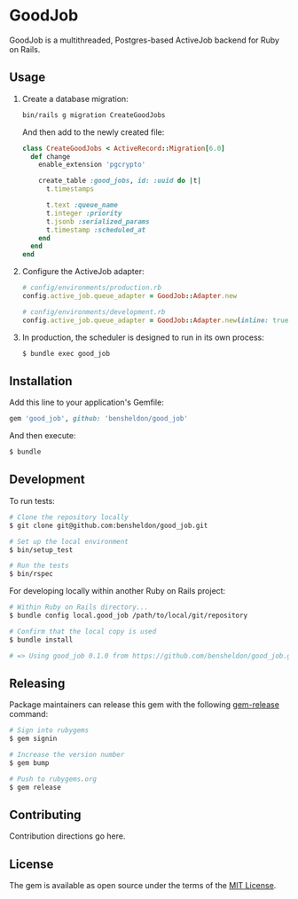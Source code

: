 # GoodJob

GoodJob is a multithreaded, Postgres-based ActiveJob backend for Ruby on Rails.

## Usage

1. Create a database migration:
    ```bash
    bin/rails g migration CreateGoodJobs
    ```

    And then add to the newly created file:

    ```ruby
    class CreateGoodJobs < ActiveRecord::Migration[6.0]
      def change
        enable_extension 'pgcrypto'

        create_table :good_jobs, id: :uuid do |t|
          t.timestamps

          t.text :queue_name
          t.integer :priority
          t.jsonb :serialized_params
          t.timestamp :scheduled_at
        end
      end
    end
    ```
1. Configure the ActiveJob adapter:
    ```ruby
    # config/environments/production.rb
    config.active_job.queue_adapter = GoodJob::Adapter.new

    # config/environments/development.rb
    config.active_job.queue_adapter = GoodJob::Adapter.new(inline: true)
    ```

1. In production, the scheduler is designed to run in its own process:
    ```bash
    $ bundle exec good_job
    ```

## Installation
Add this line to your application's Gemfile:

```ruby
gem 'good_job', github: 'bensheldon/good_job'
```

And then execute:
```bash
$ bundle
```

## Development

To run tests:

```bash
# Clone the repository locally
$ git clone git@github.com:bensheldon/good_job.git

# Set up the local environment
$ bin/setup_test

# Run the tests
$ bin/rspec
```

For developing locally within another Ruby on Rails project:

```bash
# Within Ruby on Rails directory...
$ bundle config local.good_job /path/to/local/git/repository

# Confirm that the local copy is used
$ bundle install

# => Using good_job 0.1.0 from https://github.com/bensheldon/good_job.git (at /Users/You/Projects/good_job@dc57fb0)
```

## Releasing

Package maintainers can release this gem with the following [gem-release](https://github.com/svenfuchs/gem-release) command:

```bash
# Sign into rubygems
$ gem signin

# Increase the version number
$ gem bump 

# Push to rubygems.org
$ gem release
```

## Contributing
Contribution directions go here.

## License
The gem is available as open source under the terms of the [MIT License](https://opensource.org/licenses/MIT).

